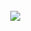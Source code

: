 

<a href="https://discord.com/users/1025870089112780810">
    <button style="background-color: transparent; border: none">
      <img src="https://user-images.githubusercontent.com/122323870/211432804-982145dc-7e50-4f0e-b728-30df4cf8c25b.png">
    </button>
  </a>
  
 
